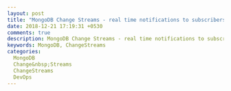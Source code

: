 ```yaml
---
layout: post
title: "MongoDB Change Streams - real time notifications to subscribers for data updates"
date: 2018-12-21 17:19:31 +0530
comments: true
description: MongoDB Change Streams - real time notifications to subscribers for data updates
keywords: MongoDB, ChangeStreams
categories:
  MongoDB
  Change&nbsp;Streams
  ChangeStreams
  DevOps
---
```

